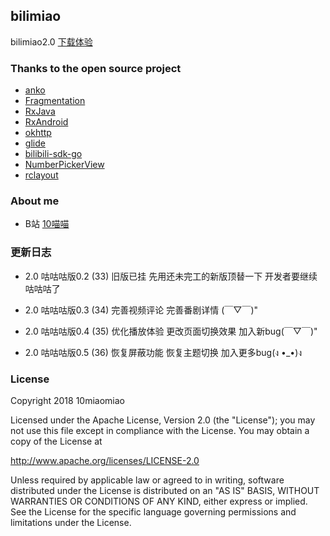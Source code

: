 ## bilimiao
bilimiao2.0 
[下载体验](https://www.coolapk.com/apk/164982)

### Thanks to the open source project
* [anko](https://github.com/Kotlin/anko)
* [Fragmentation](https://github.com/YoKeyword/Fragmentation)
* [RxJava](https://github.com/ReactiveX/RxJava)
* [RxAndroid](https://github.com/ReactiveX/RxAndroid)
* [okhttp](https://github.com/square/okhttp)
* [glide](https://github.com/bumptech/glide)
* [bilibili-sdk-go](https://github.com/WhiteBlue/bilibili-sdk-go)
* [NumberPickerView](https://github.com/Carbs0126/NumberPickerView)
* [rclayout](https://github.com/GcsSloop/rclayout)

### About me
* B站 [10喵喵](https://space.bilibili.com/6789810/)

### 更新日志
* 2.0 咕咕咕版0.2 (33)
旧版已挂
先用还未完工的新版顶替一下
开发者要继续咕咕咕了

* 2.0 咕咕咕版0.3 (34)
完善视频评论
完善番剧详情
(￣▽￣)"

* 2.0 咕咕咕版0.4 (35)
优化播放体验
更改页面切换效果
加入新bug(￣▽￣)"

* 2.0 咕咕咕版0.5 (36)
恢复屏蔽功能
恢复主题切换
加入更多bug(ง •_•)ง


### License
 Copyright 2018 10miaomiao

 Licensed under the Apache License, Version 2.0 (the "License"); you may not use this file except in compliance with the License. You may obtain a copy of the License at

 http://www.apache.org/licenses/LICENSE-2.0

 Unless required by applicable law or agreed to in writing, software distributed under the License is distributed on an "AS IS" BASIS, WITHOUT WARRANTIES OR CONDITIONS OF ANY KIND, either express or implied. See the License for the specific language governing permissions and limitations under the License.